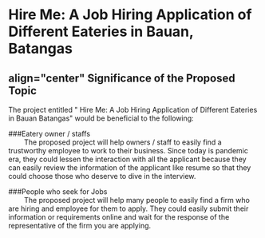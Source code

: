 # Hire Me: A Job Hiring Application of Different Eateries in Bauan, Batangas

## align="center" Significance of the Proposed Topic <br>

The project entitled " Hire Me: A Job Hiring Application of Different Eateries in Bauan Batangas" would be beneficial to the following: <br>

###Eatery owner / staffs <br>
&nbsp; &nbsp; &nbsp; &nbsp;  The proposed project will help owners / staff to easily find a trustworthy employee to work to their business. Since today is pandemic era, they could lessen the interaction with all the applicant because they can easily review the information of the applicant like resume so that they could choose those who deserve to dive in the interview. <br> 

###People who seek for Jobs<br>
&nbsp; &nbsp; &nbsp; &nbsp;  The proposed project will help many people to easily find a firm who are hiring and employee for them to apply. They could easily submit their information or requirements online and wait for the response of the representative of the firm you are applying. <br>
